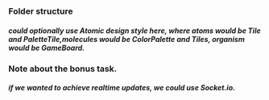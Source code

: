 ### Folder structure

##### could optionally use Atomic design style here, where atoms would be Tile and PaletteTile,molecules would be ColorPalette and Tiles, organism would be GameBoard.

### Note about the bonus task.

##### if we wanted to achieve realtime updates, we could use Socket.io.